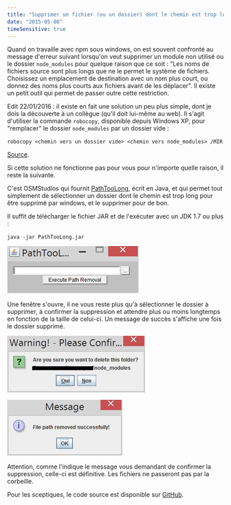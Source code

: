 ```yaml
---
title: "Supprimer un fichier (ou un dossier) dont le chemin est trop long sur Windows"
date: "2015-05-08"
timeSensitive: true
---
```


Quand on travaille avec npm sous windows, on est souvent confronté au message
d'erreur suivant lorsqu'on veut supprimer un module non utilisé ou le dossier
`node_modules` pour quelque raison que ce soit : "Les noms de fichiers source
sont plus longs que ne le permet le système de fichiers. Choisissez un
emplacement de destination avec un nom plus court, ou donnez des noms plus
courts aux fichiers avant de les déplacer". Il existe un petit outil qui permet
de passer outre cette restriction.

<span class="more"></span>

Edit 22/01/2016 : il existe en fait une solution un peu plus simple, dont je
dois la découverte à un collègue (qu'il doit lui-même au web). Il s'agit
d'utiliser la commande `robocopy`, disponible depuis Windows XP, pour
"remplacer" le dossier `node_modules` par un dossier vide :

```
robocopy <chemin vers un dossier vide> <chemin vers node_modules> /MIR
```

[Source](http://www.michael-whelan.net/deleting-nested-node-modules-folders/).

Si cette solution ne fonctionne pas pour vous pour n'importe quelle raison, il
reste la suivante.

C'est OSMStudios qui fournit
[PathTooLong](http://osmstudios.net/projects/path-too-long), écrit en Java, et
qui permet tout simplement de sélectionner un dossier dont le chemin est trop
long pour être supprimé par windows, et le supprimer pour de bon.

Il suffit de télécharger le fichier JAR et de l'exécuter avec un JDK 1.7 ou
plus :

```
java -jar PathTooLong.jar
```

![Fenêtre principale de PathTooLong](images/01.jpg)

Une fenêtre s'ouvre, il ne vous reste plus qu'à sélectionner le dossier à
supprimer, à confirmer la suppression et attendre plus ou moins longtemps en
fonction de la taille de celui-ci. Un message de succès s'affiche une fois le
dossier supprimé.

![Confirmation de suppression](images/02.jpg)

![Message de succès](images/03.jpg)

Attention, comme l'indique le message vous demandant de confirmer la
suppression, celle-ci est définitive. Les fichiers ne passeront pas par la
corbeille.

Pour les sceptiques, le code source est disponible sur
[GitHub](https://github.com/DawsonG/PathTooLong).
